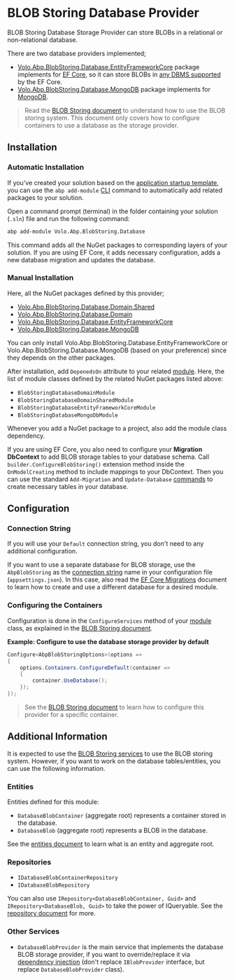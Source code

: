 # BLOB Storing Database Provider

BLOB Storing Database Storage Provider can store BLOBs in a relational or non-relational database.

There are two database providers implemented;

* [Volo.Abp.BlobStoring.Database.EntityFrameworkCore](https://www.nuget.org/packages/Volo.Abp.BlobStoring.Database.EntityFrameworkCore) package implements for [EF Core](Entity-Framework-Core.md), so it can store BLOBs in [any DBMS supported](https://docs.microsoft.com/en-us/ef/core/providers/) by the EF Core.
* [Volo.Abp.BlobStoring.Database.MongoDB](https://www.nuget.org/packages/Volo.Abp.BlobStoring.Database.MongoDB) package implements for [MongoDB](MongoDB.md).

> Read the [BLOB Storing document](Blob-Storing.md) to understand how to use the BLOB storing system. This document only covers how to configure containers to use a database as the storage provider.

## Installation

### Automatic Installation

If you've created your solution based on the [application startup template](Startup-Templates/Application.md), you can use the `abp add-module` [CLI](CLI.md) command to automatically add related packages to your solution.

Open a command prompt (terminal) in the folder containing your solution (`.sln`) file and run the following command:

````bash
abp add-module Volo.Abp.BlobStoring.Database
````

This command adds all the NuGet packages to corresponding layers of your solution. If you are using EF Core, it adds necessary configuration, adds a new database migration and updates the database.

### Manual Installation

Here, all the NuGet packages defined by this provider;

* [Volo.Abp.BlobStoring.Database.Domain.Shared](https://www.nuget.org/packages/Volo.Abp.BlobStoring.Domain.Shared)
* [Volo.Abp.BlobStoring.Database.Domain](https://www.nuget.org/packages/Volo.Abp.BlobStoring.Database.Domain)
* [Volo.Abp.BlobStoring.Database.EntityFrameworkCore](https://www.nuget.org/packages/Volo.Abp.BlobStoring.Database.EntityFrameworkCore)
* [Volo.Abp.BlobStoring.Database.MongoDB](https://www.nuget.org/packages/Volo.Abp.BlobStoring.Database.MongoDB)

You can only install Volo.Abp.BlobStoring.Database.EntityFrameworkCore or Volo.Abp.BlobStoring.Database.MongoDB (based on your preference) since they depends on the other packages.

After installation, add `DepenedsOn` attribute to your related [module](Module-Development-Basics.md). Here, the list of module classes defined by the related NuGet packages listed above:

* `BlobStoringDatabaseDomainModule`
* `BlobStoringDatabaseDomainSharedModule`
* `BlobStoringDatabaseEntityFrameworkCoreModule`
* `BlobStoringDatabaseMongoDbModule`

Whenever you add a NuGet package to a project, also add the module class dependency.

If you are using EF Core, you also need to configure your **Migration DbContext** to add BLOB storage tables to your database schema. Call `builder.ConfigureBlobStoring()` extension method inside the `OnModelCreating` method to include mappings to your DbContext. Then you can use the standard `Add-Migration` and `Update-Database` [commands](https://docs.microsoft.com/en-us/ef/core/managing-schemas/migrations/) to create necessary tables in your database.

## Configuration

### Connection String

If you will use your `Default` connection string, you don't need to any additional configuration.

If you want to use a separate database for BLOB storage, use the `AbpBlobStoring` as the [connection string](Connection-Strings.md) name in your configuration file (`appsettings.json`). In this case, also read the [EF Core Migrations](Entity-Framework-Core-Migrations.md) document to learn how to create and use a different database for a desired module.

### Configuring the Containers

Configuration is done in the `ConfigureServices` method of your [module](Module-Development-Basics.md) class, as explained in the [BLOB Storing document](Blob-Storing.md).

**Example: Configure to use the database storage provider by default**

````csharp
Configure<AbpBlobStoringOptions>(options =>
{
    options.Containers.ConfigureDefault(container =>
    {
        container.UseDatabase();
    });
});
````

> See the [BLOB Storing document](Blob-Storing.md) to learn how to configure this provider for a specific container.

## Additional Information

It is expected to use the [BLOB Storing services](Blob-Storing.md) to use the BLOB storing system. However, if you want to work on the database tables/entities, you can use the following information.

### Entities

Entities defined for this module:

* `DatabaseBlobContainer` (aggregate root) represents a container stored in the database.
* `DatabaseBlob` (aggregate root) represents a BLOB in the database.

See the [entities document](Entities.md) to learn what is an entity and aggregate root.

### Repositories

* `IDatabaseBlobContainerRepository`
* `IDatabaseBlobRepository`

You can also use `IRepository<DatabaseBlobContainer, Guid>` and `IRepository<DatabaseBlob, Guid>` to take the power of IQueryable. See the [repository document](Repositories.md) for more.

### Other Services

* `DatabaseBlobProvider` is the main service that implements the database BLOB storage provider, if you want to override/replace it via [dependency injection](Dependency-Injection.md) (don't replace `IBlobProvider` interface, but replace `DatabaseBlobProvider` class).